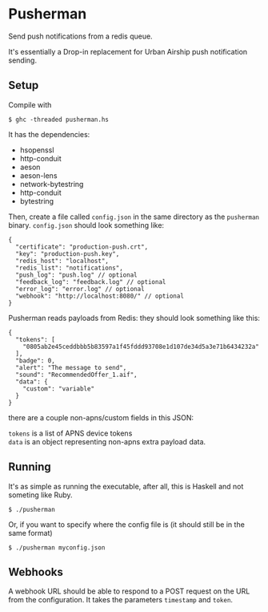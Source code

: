 # Pusherman

Send push notifications from a redis queue.

It's essentially a Drop-in replacement for Urban Airship push notification sending.

Setup
-

Compile with

    $ ghc -threaded pusherman.hs
    
It has the dependencies:

- hsopenssl
- http-conduit
- aeson
- aeson-lens
- network-bytestring
- http-conduit
- bytestring

Then, create a file called `config.json` in the same directory as the `pusherman` binary. `config.json` should look something like:

    {
      "certificate": "production-push.crt",
      "key": "production-push.key",
      "redis_host": "localhost",
      "redis_list": "notifications",
      "push_log": "push.log" // optional
      "feedback_log": "feedback.log" // optional
      "error_log": "error.log" // optional
      "webhook": "http://localhost:8080/" // optional
    }

Pusherman reads payloads from Redis: they should look something like this:

    {
      "tokens": [ 
        "0805ab2e45ceddbbb5b83597a1f45fddd93708e1d107de34d5a3e71b6434232a"
      ],
      "badge": 0,
      "alert": "The message to send",
      "sound": "RecommendedOffer_1.aif",
      "data": {
        "custom": "variable"
      }
    }

there are a couple non-apns/custom fields in this JSON:

`tokens` is a list of APNS device tokens<br />
`data` is an object representing non-apns extra payload data.<br />

Running
-

It's as simple as running the executable, after all, this is Haskell and not someting like Ruby.

    $ ./pusherman
    
Or, if you want to specify where the config file is (it should still be in the same format)

    $ ./pusherman myconfig.json

Webhooks
-

A webhook URL should be able to respond to a POST request on the URL from the configuration. It takes the parameters `timestamp` and `token`.
